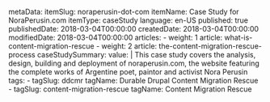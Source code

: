 metaData:
    itemSlug: noraperusin-dot-com
    itemName: Case Study for NoraPerusin.com
    itemType: caseStudy
    language: en-US
    published: true
    publishedDate: 2018-03-04T00:00:00
    createdDate: 2018-03-04T00:00:00
    modifiedDate: 2018-03-04T00:00:00
articles:
    - weight: 1
      article: what-is-content-migration-rescue
    - weight: 2
      article: the-content-migration-rescue-process
caseStudySummary:
    value: |
        This case study covers the analysis, design, building and deployment of noraperusin.com, the website featuring the complete works of Argentine poet, paintor and activist Nora Perusin
tags:
    - tagSlug: ddcmr
      tagName: Durable Drupal Content Migration Rescue
    - tagSlug: content-migration-rescue
      tagName: Content Migration Rescue

